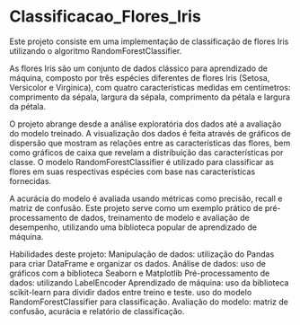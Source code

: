 # Classificacao_Flores_Iris
Este projeto consiste em uma implementação de classificação de flores Iris utilizando o algoritmo RandomForestClassifier.

As flores Iris são um conjunto de dados clássico para aprendizado de máquina, composto por três espécies diferentes de 
flores Iris (Setosa, Versicolor e Virginica), com quatro características medidas em centímetros: comprimento da sépala, 
largura da sépala, comprimento da pétala e largura da pétala.

O projeto abrange desde a análise exploratória dos dados até a avaliação do modelo treinado. 
A visualização dos dados é feita através de gráficos de dispersão que mostram as relações entre as características das flores, 
bem como gráficos de caixa que revelam a distribuição das características por classe. O modelo RandomForestClassifier é utilizado 
para classificar as flores em suas respectivas espécies com base nas características fornecidas.

A acurácia do modelo é avaliada usando métricas como precisão, recall e matriz de confusão. 
Este projeto serve como um exemplo prático de pré-processamento de dados, treinamento de modelo e avaliação de desempenho, 
utilizando uma biblioteca popular de aprendizado de máquina.

Habilidades deste projeto:
  Manipulação de dados: utilização do Pandas para criar DataFrame e organizar os dados.
  Análise de dados: uso de gráficos com a biblioteca Seaborn e Matplotlib
  Pré-processamento de dados: utilizando LabelEncoder
  Aprendizado de máquina: uso da biblioteca scikit-learn para dividir dados entre treino e teste. 
                          uso do modelo RandomForestClassifier para classificação.
  Avaliação do modelo: matriz de confusão, acurácia e relatório de classificação.
